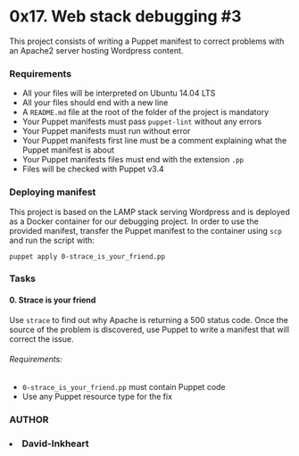 # 0x17. Web stack debugging #3

This project consists of writing a Puppet manifest to correct problems with an Apache2 server hosting Wordpress content.

### Requirements

- All your files will be interpreted on Ubuntu 14.04 LTS
- All your files should end with a new line
- A `README.md` file at the root of the folder of the project is mandatory
- Your Puppet manifests must pass `puppet-lint` without any errors
- Your Puppet manifests must run without error
- Your Puppet manifests first line must be a comment explaining what the Puppet manifest is about
- Your Puppet manifests files must end with the extension `.pp`
- Files will be checked with Puppet v3.4

### Deploying manifest

This project is based on the LAMP stack serving Wordpress and is deployed as a Docker container for our debugging project. In order to use the provided manifest, transfer the Puppet manifest to the container using `scp` and run the script with:
```
puppet apply 0-strace_is_your_friend.pp
```
### Tasks

#### 0. Strace is your friend

Use `strace` to find out why Apache is returning a 500 status code. Once the source of the problem is discovered, use Puppet to write a manifest that will correct the issue.

###### Requirements:

- `0-strace_is_your_friend.pp` must contain Puppet code
- Use any Puppet resource type for the fix

<h3>AUTHOR<h3/>

<li>David-Inkheart</li>
